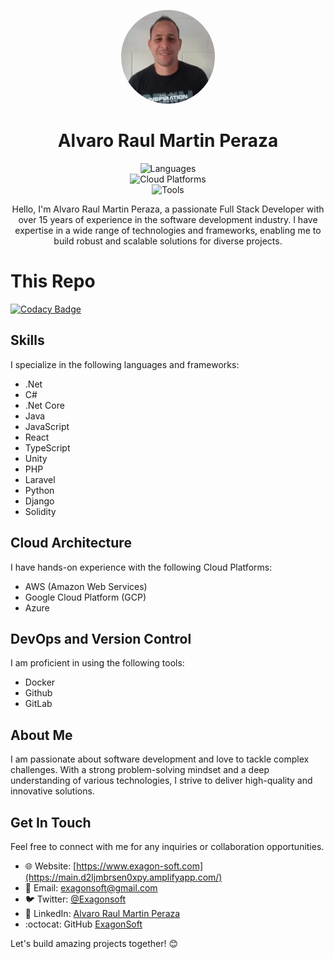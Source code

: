 <p align="center">
  <img src="./public/formal-image.png" width="150" height="150" style="border-radius: 50%"/>
</p>
<h1 align="center">Alvaro Raul Martin Peraza</h1>

<p align="center">
  <img src="https://img.shields.io/badge/Languages-.Net%20%7C%20C%23%20%7C%20.Net%20Core%20%7C%20JavaScript%20%7C%20React%20%7C%20TypeScript%20%7C%20Unity%20%7C%20PHP%20%7C%20Laravel%20%7C%20Python%20%7C%20Django%20%7C%20Solidity-blueviolet" alt="Languages"> <br>
  <img src="https://img.shields.io/badge/Cloud-AWS%20%7C%20Google%20Cloud%20%7C%20Azure-orange" alt="Cloud Platforms"> <br>
  <img src="https://img.shields.io/badge/Tools-Docker%20%7C%20Github%20%7C%20GitLab-blue" alt="Tools"><br/>
</p>

<p align="center">
  Hello, I'm Alvaro Raul Martin Peraza, a passionate Full Stack Developer with over 15 years of experience in the software development industry. I have expertise in a wide range of technologies and frameworks, enabling me to build robust and scalable solutions for diverse projects.
</p>

# This Repo

[![Codacy Badge](https://app.codacy.com/project/badge/Grade/ef2452a5227f417eafef2f1cf76c0a46)](https://app.codacy.com/gh/exagonsoft/Exagon-Site/dashboard?utm_source=gh&utm_medium=referral&utm_content=&utm_campaign=Badge_grade)

## Skills

I specialize in the following languages and frameworks:

- .Net
- C#
- .Net Core
- Java
- JavaScript
- React
- TypeScript
- Unity
- PHP
- Laravel
- Python
- Django
- Solidity

## Cloud Architecture

I have hands-on experience with the following Cloud Platforms:

- AWS (Amazon Web Services)
- Google Cloud Platform (GCP)
- Azure

## DevOps and Version Control

I am proficient in using the following tools:

- Docker
- Github
- GitLab

## About Me

I am passionate about software development and love to tackle complex challenges. With a strong problem-solving mindset and a deep understanding of various technologies, I strive to deliver high-quality and innovative solutions.

## Get In Touch

Feel free to connect with me for any inquiries or collaboration opportunities.

- 🌐 Website: [https://www.exagon-soft.com](https://main.d2ljmbrsen0xpy.amplifyapp.com/)
- 📧 Email: exagonsoft@gmail.com
- 🐦 Twitter: [@Exagonsoft](https://twitter.com/Exagonsoft)
- 📘 LinkedIn: [Alvaro Raul Martin Peraza](https://www.linkedin.com/in/msc-alvaro-raul-martin-peraza-165114210/)
- :octocat: GitHub [ExagonSoft](https://github.com/exagonsoft)

Let's build amazing projects together! 😊
